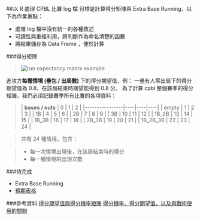 
##以 R 處理 CPBL 比賽 log 檔
目標是計算得分矩陣與 Extra Base Running，以下為作業重點：

 - 處理 log 檔中沒有統一的各種敘述
 - 可讀性與重複利用，將判斷作為命名清楚的函數
 - 將結果儲存為 Data Frame ，便於計算

###得分矩陣
> ![run expectancy matrix example](http://cfile7.uf.tistory.com/image/241AF43C5437BF312E2299)

進攻方**每種情境 (壘包 / 出局數)** 下的得分期望值，例： 一壘有人零出局下的得分期望值為 0.8，在該局結束時期望能得到 0.8 分。
為了計算 cpbl 整個賽季的得分矩陣，我們必須記錄賽季所有比賽的各項資料：

> | **bases /   outs** | 0  | 1  | 2  |
|----------------|----|----|----|
| empty          | 1  | 2  | 3  |
| 1B             | 4  | 5  | 6  |
| 2B             | 7  | 8  | 9  |
| 3B             | 10 | 11 | 12 |
| 1B_2B          | 13 | 14 | 15 |
| 1B_3B          | 16 | 17 | 18 |
| 2B_3B          | 19 | 20 | 21 |
| 1B_2B_3B       | 22 | 23 | 24 |

> 共有 24 種情境，包含：

> - 每一次情境出現後，在該局結束時的得分
> - 每一種情境的出現次數


###待完成
 - Extra Base Running
 - [預期表格](https://docs.google.com/spreadsheets/d/1fTBCX7Cgo3JINW0_SKA1qA-GD1GrAtZ1XqllJl6fqDw/edit?usp=sharing)



###參考資料
[得分期望值與得分機率矩陣](https://www.ptt.cc/bbs/Sabermetrics/M.1141716665.A.69B.html)
[得分機率、得分期望值，以及與戰術使用的關聯](http://twb.tolink.com.tw/index.php?func=blog&article_id=140)
